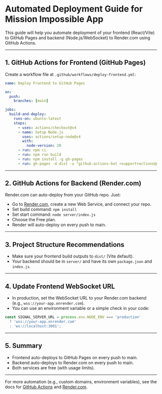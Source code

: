 # Automated Deployment Guide for Mission Impossible App

This guide will help you automate deployment of your frontend (React/Vite) to GitHub Pages and backend (Node.js/WebSocket) to Render.com using GitHub Actions.

---

## 1. GitHub Actions for Frontend (GitHub Pages)

Create a workflow file at `.github/workflows/deploy-frontend.yml`:

```yaml
name: Deploy Frontend to GitHub Pages

on:
  push:
    branches: [main]

jobs:
  build-and-deploy:
    runs-on: ubuntu-latest
    steps:
      - uses: actions/checkout@v4
      - name: Setup Node.js
        uses: actions/setup-node@v4
        with:
          node-version: 20
      - run: npm ci
      - run: npm run build
      - run: npm install -g gh-pages
      - run: gh-pages -d dist -u "github-actions-bot <support+actions@github.com>"
```

---

## 2. GitHub Actions for Backend (Render.com)

Render.com can auto-deploy from your GitHub repo. Just:
- Go to [Render.com](https://render.com/), create a new Web Service, and connect your repo.
- Set build command: `npm install`
- Set start command: `node server/index.js`
- Choose the Free plan.
- Render will auto-deploy on every push to main.

---

## 3. Project Structure Recommendations

- Make sure your frontend build outputs to `dist/` (Vite default).
- Your backend should be in `server/` and have its own `package.json` and `index.js`.

---

## 4. Update Frontend WebSocket URL

- In production, set the WebSocket URL to your Render.com backend (e.g., `wss://your-app.onrender.com`).
- You can use an environment variable or a simple check in your code:

```ts
const SIGNAL_SERVER_URL = process.env.NODE_ENV === 'production'
  ? 'wss://your-app.onrender.com'
  : 'ws://localhost:3001';
```

---

## 5. Summary

- Frontend auto-deploys to GitHub Pages on every push to main.
- Backend auto-deploys to Render.com on every push to main.
- Both services are free (with usage limits).

---

For more automation (e.g., custom domains, environment variables), see the docs for [GitHub Actions](https://docs.github.com/en/actions) and [Render.com](https://render.com/docs/deploy-hooks).
